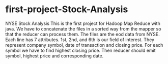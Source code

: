 # first-project-Stock-Analysis
NYSE Stock Analysis
This is the first project for Hadoop Map Reduce with java. We have to concatenate the files in a sorted way from the mapper so that the 
reducer can process them. The files are the eod data from NYSE. Each line has 7 attributes. 1st, 2nd, and 6th is our field of interest. 
They represent company symbol, date of transaction and closing price.
For each symbol we have to find highest closing price.
Then reducer should emit symbol, highest price and corresponding date.
